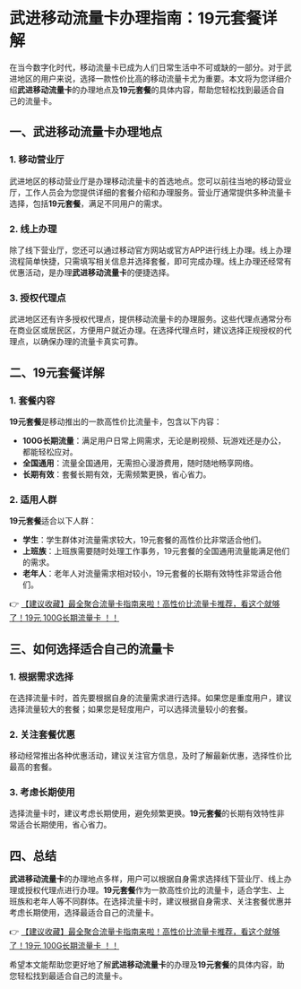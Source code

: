 # 武进移动流量卡办理指南：19元套餐详解

在当今数字化时代，移动流量卡已成为人们日常生活中不可或缺的一部分。对于武进地区的用户来说，选择一款性价比高的移动流量卡尤为重要。本文将为您详细介绍**武进移动流量卡**的办理地点及**19元套餐**的具体内容，帮助您轻松找到最适合自己的流量卡。

## 一、武进移动流量卡办理地点

### 1. 移动营业厅
武进地区的移动营业厅是办理移动流量卡的首选地点。您可以前往当地的移动营业厅，工作人员会为您提供详细的套餐介绍和办理服务。营业厅通常提供多种流量卡选择，包括**19元套餐**，满足不同用户的需求。

### 2. 线上办理
除了线下营业厅，您还可以通过移动官方网站或官方APP进行线上办理。线上办理流程简单快捷，只需填写相关信息并选择套餐，即可完成办理。线上办理还经常有优惠活动，是办理**武进移动流量卡**的便捷选择。

### 3. 授权代理点
武进地区还有许多授权代理点，提供移动流量卡的办理服务。这些代理点通常分布在商业区或居民区，方便用户就近办理。在选择代理点时，建议选择正规授权的代理点，以确保办理的流量卡真实可靠。

## 二、19元套餐详解

### 1. 套餐内容
**19元套餐**是移动推出的一款高性价比流量卡，包含以下内容：
- **100G长期流量**：满足用户日常上网需求，无论是刷视频、玩游戏还是办公，都能轻松应对。
- **全国通用**：流量全国通用，无需担心漫游费用，随时随地畅享网络。
- **长期有效**：套餐长期有效，无需频繁更换，省心省力。

### 2. 适用人群
**19元套餐**适合以下人群：
- **学生**：学生群体对流量需求较大，19元套餐的高性价比非常适合他们。
- **上班族**：上班族需要随时处理工作事务，19元套餐的全国通用流量能满足他们的需求。
- **老年人**：老年人对流量需求相对较小，19元套餐的长期有效特性非常适合他们。

👉 [【建议收藏】最全聚合流量卡指南来啦！高性价比流量卡推荐，看这个就够了！19元 100G长期流量卡 ！！](https://bit.ly/Liuliangka)

## 三、如何选择适合自己的流量卡

### 1. 根据需求选择
在选择流量卡时，首先要根据自身的流量需求进行选择。如果您是重度用户，建议选择流量较大的套餐；如果您是轻度用户，可以选择流量较小的套餐。

### 2. 关注套餐优惠
移动经常推出各种优惠活动，建议关注官方信息，及时了解最新优惠，选择性价比最高的套餐。

### 3. 考虑长期使用
选择流量卡时，建议考虑长期使用，避免频繁更换。**19元套餐**的长期有效特性非常适合长期使用，省心省力。

## 四、总结

**武进移动流量卡**的办理地点多样，用户可以根据自身需求选择线下营业厅、线上办理或授权代理点进行办理。**19元套餐**作为一款高性价比的流量卡，适合学生、上班族和老年人等不同群体。在选择流量卡时，建议根据自身需求、关注套餐优惠并考虑长期使用，选择最适合自己的流量卡。

👉 [【建议收藏】最全聚合流量卡指南来啦！高性价比流量卡推荐，看这个就够了！19元 100G长期流量卡 ！！](https://bit.ly/Liuliangka)

希望本文能帮助您更好地了解**武进移动流量卡**的办理及**19元套餐**的具体内容，助您轻松找到最适合自己的流量卡。